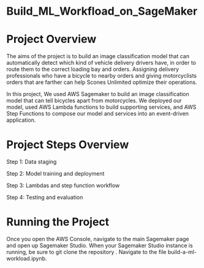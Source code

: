 # Build_ML_Workfload_on_SageMaker

# Project Overview

The aims of the project is to  build an image classification model that can automatically detect which kind of vehicle delivery drivers have, in order to route them to the correct loading bay and orders. Assigning delivery professionals who have a bicycle to nearby orders and giving motorcyclists orders that are farther can help Scones Unlimited optimize their operations.

In this project, We used AWS Sagemaker to build an image classification model that can tell bicycles apart from motorcycles. We deployed our model, used AWS Lambda functions to build supporting services, and AWS Step Functions to compose our model and services into an event-driven application.

# Project Steps Overview

Step 1: Data staging

Step 2: Model training and deployment

Step 3: Lambdas and step function workflow

Step 4: Testing and evaluation

# Running the Project

Once you open the AWS Console, navigate to the main Sagemaker page and open up Sagemaker Studio. When your Sagemaker Studio instance is running, be sure to git clone the repository . Navigate to the file build-a-ml-workload.ipynb.
